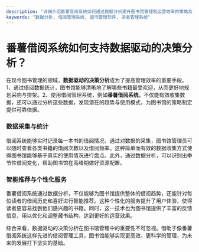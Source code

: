 ```yaml
---
description: "详细介绍番薯借阅系统如何通过数据分析提升图书馆管理和运营效率的策略及技巧。"
keywords: "数据分析, 借阅管理系统, 图书管理软件, 读者管理系统"
---
```

# 番薯借阅系统如何支持数据驱动的决策分析？

在现今图书管理的领域，**数据驱动的决策分析**成为了提高管理效率的重要手段。1、通过借阅数据统计，图书馆能够清晰地了解哪些书籍最受欢迎，从而更好地规划采购与排架。2、使用借阅管理系统，例如**番薯借阅系统**，不仅能有效收集数据，还可以通过分析这些数据，发现潜在的趋势与使用模式，为图书馆的策略制定提供可靠依据。

### 数据采集与统计

借阅系统能够实时记录每一本书的借阅情况，通过对数据的采集，图书馆管理员可以随时查看各类书籍的借阅次数以及借阅频率。这种简单而有效的数据收集方式使得图书馆能够基于真实的使用情况进行盘点。此外，通过数据分析，可以识别出季节性借阅变化，帮助图书馆在高峰期做好资源配置。

### 智能推荐与个性化服务

番薯借阅系统通过数据分析，不仅能够为图书馆提供整体的借阅趋势，还能针对每位读者的借阅历史和喜好进行智能推荐。这种个性化的服务提升了用户体验，使得读者更容易找到他们感兴趣的书籍。同时，这一技术也为图书馆提供了丰富的反馈信息，用以优化和调整藏书结构，达到更好的运营效果。

综合来看，数据驱动的决策分析在图书馆管理中的重要性不可忽视。借助于像番薯借阅系统这样先进的借阅管理工具，图书馆能够实现更高效、更科学的管理，为未来的发展打下坚实的基础。
